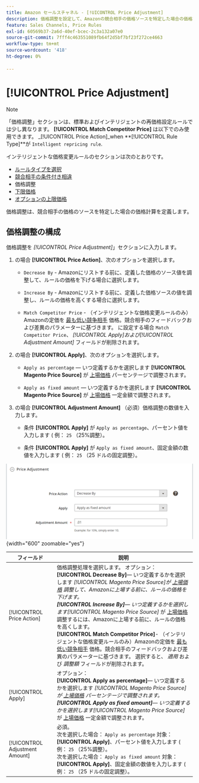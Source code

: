 ```yaml
---
title: Amazon セールスチャネル - [!UICONTROL Price Adjustment]
description: 価格調整を設定して、Amazonの競合相手の価格ソースを特定した場合の価格計算を定義します。
feature: Sales Channels, Price Rules
exl-id: 60569b37-2a6d-40ef-bcec-2c3a132a07e0
source-git-commit: 7fff4c463551089fb64f2d5bf7bf23f272ce4663
workflow-type: tm+mt
source-wordcount: '418'
ht-degree: 0%

---
```


# [!UICONTROL Price Adjustment]

>[!NOTE]
>
>「価格調整」セクションは、標準およびインテリジェントの再価格設定ルールでは少し異なります。 **[!UICONTROL Match Competitor Price]** は以下でのみ使用できます。 _[!UICONTROL Price Action]_when **[!UICONTROL Rule Type]**が `Intelligent repricing rule`.

インテリジェントな価格変更ルールのセクションは次のとおりです。

- [ルールタイプを選択](./intelligent-repricing-rules.md)
- [競合相手の条件付き相違](./competitor-conditional-variances.md)
- 価格調整
- [下限価格](./floor-price.md)
- [オプションの上限価格](./optional-ceiling-price.md)

価格調整は、競合相手の価格のソースを特定した場合の価格計算を定義します。

## 価格調整の構成

価格調整を _[!UICONTROL Price Adjustment]_」セクションに入力します。

1. の場合 **[!UICONTROL Price Action]**、次のオプションを選択します。

   - `Decrease By` - Amazonにリストする前に、定義した価格のソース値を調整して、ルールの価格を下げる場合に選択します。

   - `Increase By` - Amazonにリストする前に、定義した価格ソースの値を調整し、ルールの価格を高くする場合に選択します。

   - `Match Competitor Price` - （インテリジェントな価格変更ルールのみ）Amazonの定価を [最も低い競争相手](./lowest-competitor-pricing.md) 価格。競合相手のフィードバックおよび差異のパラメーターに基づきます。 に設定する場合 `Match Competitor Price`、 _[!UICONTROL Apply]_および_[!UICONTROL Adjustment Amount]_ フィールドが削除されます。

1. の場合 **[!UICONTROL Apply]**、次のオプションを選択します。

   - `Apply as percentage`  — いつ定義するかを選択します **[!UICONTROL Magento Price Source]** が [上場価格](./listing-price.md) パーセンテージで調整されます。

   - `Apply as fixed amount`  — いつ定義するかを選択します **[!UICONTROL Magento Price Source]** が [上場価格](./listing-price.md) 一定金額で調整されます。

1. の場合 **[!UICONTROL Adjustment Amount]** （必須）価格調整の数値を入力します。

   - 条件 **[!UICONTROL Apply]** が `Apply as percentage`、パーセント値を入力します ( 例： `25` （25%調整）。

   - 条件 **[!UICONTROL Apply]** が `Apply as fixed amount`、固定金額の数値を入力します ( 例： `25` （25 ドルの固定調整）。

![インテリジェントな価格変更ルール — 価格調整](assets/amazon-price-adjustment.png){width="600" zoomable="yes"}

| フィールド | 説明 |
|--------------------------------|-------------------------------------------------------------------------------------------------------------------------------------------------------------------------------------------------------------------------------------------------------------------------------------------------------------------------------------------------------------------------------------------------------------------------------------------------------------------------------------------------------------------------------------------------------------------------------------------------------------------------------------------------------------------------------------------------------------------------------------------------------------------------------------------------------------------------------------------------------------------------------------------|
| [!UICONTROL Price Action] | 価格調整処理を選択します。 オプション：<br>**[!UICONTROL Decrease By]**— いつ定義するかを選択します _[!UICONTROL Magento Price Source]_が [上場価格](./listing-price.md) 調整して、Amazonに上場する前に、ルールの価格を下げます。<br>**[!UICONTROL Increase By]**— いつ定義するかを選択します_[!UICONTROL Magento Price Source]_ が [上場価格](./listing-price.md) 調整するには、Amazonに上場する前に、ルールの価格を高くします。<br>**[!UICONTROL Match Competitor Price]**- （インテリジェントな価格変更ルールのみ）Amazonの定価を [最も低い競争相手](./lowest-competitor-pricing.md) 価格。競合相手のフィードバックおよび差異のパラメーターに基づきます。 選択すると、 _適用_ および _調整額_ フィールドが削除されます。 |
| [!UICONTROL Apply] | オプション：<br>**[!UICONTROL Apply as percentage]**— いつ定義するかを選択します _[!UICONTROL Magento Price Source]_が [上場価格](./listing-price.md) パーセンテージで調整されます。<br>**[!UICONTROL Apply as fixed amount]**— いつ定義するかを選択します_[!UICONTROL Magento Price Source]_ が [上場価格](./listing-price.md) 一定金額で調整されます。 |
| [!UICONTROL Adjustment Amount] | 必須。<br>次を選択した場合： `Apply as percentage` 対象： **[!UICONTROL Apply]**、パーセント値を入力します ( 例： `25` （25%調整）。<br>次を選択した場合： `Apply as fixed amount` 対象： **[!UICONTROL Apply]**、固定金額の数値を入力します ( 例： `25` （25 ドルの固定調整）。 |
